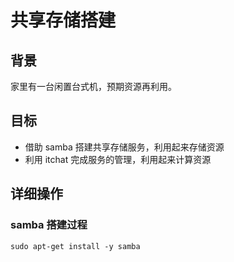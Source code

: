 # 共享存储搭建  
## 背景  
家里有一台闲置台式机，预期资源再利用。
## 目标  
* 借助 samba 搭建共享存储服务，利用起来存储资源
* 利用 itchat 完成服务的管理，利用起来计算资源  
## 详细操作  
### samba 搭建过程  
```  
sudo apt-get install -y samba
```  